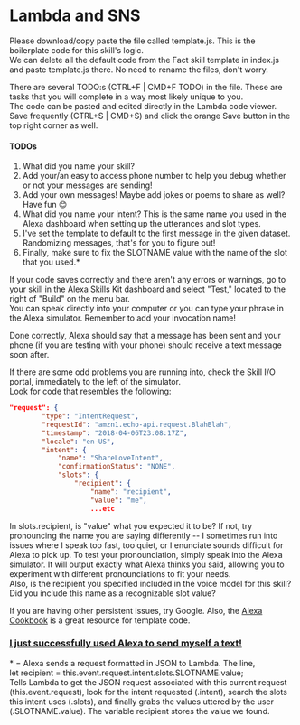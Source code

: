 # Lambda and SNS
<p>
Please download/copy paste the file called template.js. This is the boilerplate code for this skill's logic.
<br>We can delete all the default code from the Fact skill template in index.js and paste template.js there. No need to rename the files, don't worry.
</p>

<p>
There are several TODO:s (CTRL+F | CMD+F TODO) in the file. These are tasks that you will complete in a way most likely unique to you.
<br>The code can be pasted and edited directly in the Lambda code viewer. Save frequently (CTRL+S | CMD+S) and click the orange Save button in the top right corner as well.
</p>

#### TODOs

<ol>
<li>What did you name your skill?</li>
<li>Add your/an easy to access phone number to help you debug whether or not your messages are sending!</li>
<li>Add your own messages! Maybe add jokes or poems to share as well? Have fun 😊</li>
<li>What did you name your intent? This is the same name you used in the Alexa dashboard when setting up the utterances and slot types.</li>
<li>I've set the template to default to the first message in the given dataset. Randomizing messages, that's for you to figure out!</li>
<li>Finally, make sure to fix the SLOTNAME value with the name of the slot that you used.*<?li>
</ol>

<p>
If your code saves correctly and there aren't any errors or warnings, go to your skill in the Alexa Skills Kit dashboard and
select "Test," located to the right of "Build" on the menu bar.
<br>You can speak directly into your computer or you can type your phrase in the Alexa simulator. Remember to add your invocation name!
</p>

<p>
Done correctly, Alexa should say that a message has been sent and your phone (if you are testing with your phone) should receive a text message soon after.
</p>

<p>
If there are some odd problems you are running into, check the Skill I/O portal, immediately to the left of the simulator.
<br>Look for code that resembles the following:
</p>

```json
"request": {
		"type": "IntentRequest",
		"requestId": "amzn1.echo-api.request.BlahBlah",
		"timestamp": "2018-04-06T23:08:17Z",
		"locale": "en-US",
		"intent": {
			"name": "ShareLoveIntent",
			"confirmationStatus": "NONE",
			"slots": {
				"recipient": {
					"name": "recipient",
					"value": "me",
					...etc
```

<p>
In slots.recipient, is "value" what you expected it to be? If not, try pronouncing the name you are saying differently -- I sometimes run into issues where
I speak too fast, too quiet, or I enunciate sounds difficult for Alexa to pick up. To test your pronounciation, simply speak into the Alexa simulator. It will
output exactly what Alexa thinks you said, allowing you to experiment with different pronounciations to fit your needs.
<br>Also, is the recipient you specified included in the voice model for this skill? Did you include this name as a recognizable slot value?
</p>

<p>
If you are having other persistent issues, try Google. Also, the <a href="https://github.com/alexa/alexa-cookbook/tree/master/aws/Amazon-SNS">Alexa Cookbook</a> is a great resource for template code.
</p>

### <a href="https://github.com/mrvivacious/AWS_Lambda_and_SNS/blob/master/page5.md">I just successfully used Alexa to send myself a text!</a>

<p>
* = Alexa sends a request formatted in JSON to Lambda. The line,
<br>let recipient = this.event.request.intent.slots.SLOTNAME.value;
<br>Tells Lambda to get the JSON request associated with this current request (this.event.request), look for the intent requested (.intent),
 search the slots this intent uses (.slots), and finally grabs the values uttered by the user (.SLOTNAME.value). The variable recipient stores the value we found.
 </p>
